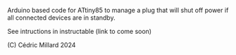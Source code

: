 Arduino based code for ATtiny85 to manage a plug that will shut off power if all connected devices are in standby.

See intructions in instructable (link to come soon)

(C) Cédric Millard 2024
